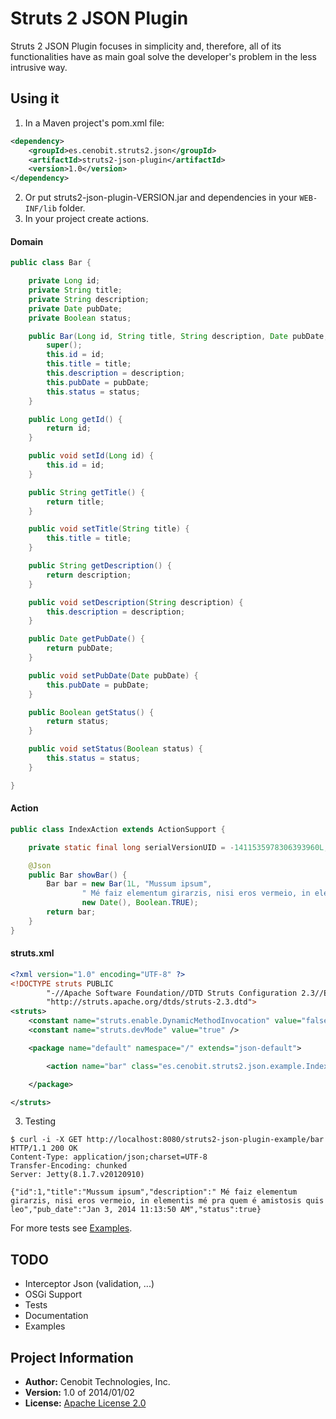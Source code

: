 Struts 2 JSON Plugin
====================

Struts 2 JSON Plugin focuses in simplicity and, therefore, all of its 
functionalities have as main goal solve the developer's problem in the less intrusive way.


Using it
--------

1.  In a Maven project's pom.xml file:

```xml   
<dependency>
    <groupId>es.cenobit.struts2.json</groupId>
    <artifactId>struts2-json-plugin</artifactId>
    <version>1.0</version>
</dependency>
```

2.  Or put struts2-json-plugin-VERSION.jar and dependencies in your `WEB-INF/lib` folder.
3.  In your project create actions.


#### Domain ####

```java
public class Bar {

    private Long id;
    private String title;
    private String description;
    private Date pubDate;
    private Boolean status;

    public Bar(Long id, String title, String description, Date pubDate, Boolean status) {
        super();
        this.id = id;
        this.title = title;
        this.description = description;
        this.pubDate = pubDate;
        this.status = status;
    }

    public Long getId() {
        return id;
    }

    public void setId(Long id) {
        this.id = id;
    }

    public String getTitle() {
        return title;
    }

    public void setTitle(String title) {
        this.title = title;
    }

    public String getDescription() {
        return description;
    }

    public void setDescription(String description) {
        this.description = description;
    }

    public Date getPubDate() {
        return pubDate;
    }

    public void setPubDate(Date pubDate) {
        this.pubDate = pubDate;
    }

    public Boolean getStatus() {
        return status;
    }

    public void setStatus(Boolean status) {
        this.status = status;
    }

}
```


#### Action ####

```java
public class IndexAction extends ActionSupport {

    private static final long serialVersionUID = -1411535978306393960L;

    @Json
    public Bar showBar() {
        Bar bar = new Bar(1L, "Mussum ipsum",
                " Mé faiz elementum girarzis, nisi eros vermeio, in elementis mé pra quem é amistosis quis leo",
                new Date(), Boolean.TRUE);
        return bar;
    }
}
```


#### struts.xml ####

```xml
<?xml version="1.0" encoding="UTF-8" ?>
<!DOCTYPE struts PUBLIC
        "-//Apache Software Foundation//DTD Struts Configuration 2.3//EN"
        "http://struts.apache.org/dtds/struts-2.3.dtd">
<struts>
    <constant name="struts.enable.DynamicMethodInvocation" value="false" />
    <constant name="struts.devMode" value="true" />

    <package name="default" namespace="/" extends="json-default">

        <action name="bar" class="es.cenobit.struts2.json.example.IndexAction" method="showBar" />

    </package>

</struts>
```

3.  Testing

```curl
$ curl -i -X GET http://localhost:8080/struts2-json-plugin-example/bar
HTTP/1.1 200 OK
Content-Type: application/json;charset=UTF-8
Transfer-Encoding: chunked
Server: Jetty(8.1.7.v20120910)

{"id":1,"title":"Mussum ipsum","description":" Mé faiz elementum girarzis, nisi eros vermeio, in elementis mé pra quem é amistosis quis leo","pub_date":"Jan 3, 2014 11:13:50 AM","status":true}
```

For more tests see [Examples](https://github.com/cenobites/struts2-json-plugin/tree/master/examples "Examples").


TODO
----

* Interceptor Json (validation, ...)
* OSGi Support
* Tests
* Documentation
* Examples


Project Information
-------------------

* __Author:__ Cenobit Technologies, Inc.
* __Version:__ 1.0 of 2014/01/02
* __License:__ [Apache License 2.0](http://www.apache.org/licenses/LICENSE-2.0.html "Apache License 2.0")
